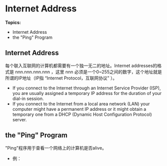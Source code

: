 # Internet Address

**Topics:**

- Internet Address
- the "Ping" Program

## Internet Address

每个联入互联网的计算机都需要有一个独一无二的地址。Internet addresses的格式是 nnn.nnn.nnn.nnn ，这里 nnn 必须是一个0~255之间的数字，这个地址就是所谓的IP地址（IP指 “Internet Protocol，互联网协议” ）。

- If you connect to the Internet through an Internet Service Provider (ISP), you are usually assigned a temporary IP address for the duration of your dial-in session.
- If you connect to the Internet from a local area network (LAN) your computer might have a permanent IP address or it might obtain a temporary one from a DHCP (Dynamic Host Configuration Protocol) server. 

## the "Ping" Program

"Ping"程序用于查看一个网络上的计算机是否alive。

- 例：

<!--
**字符串匹配问题**

假设有一个长度为 n 的字符串 T（称为文本）和一个长度为 m (m ≤ n) 的字符串 P（称为模式串）。如果文本 T 中自第 s+1 个字符到第 s+m 个字符与模式串 P 完全相同，则称为模式串 P 在文本 T 中出现且有效位移为 s。那么字符串匹配问题就可以简单概括为，在给定的文本 T 中找出模式串 P 的所有有效位移 s。

在字符串匹配问题中，用n表示文本 T 的长度，m 表示模式串 P 的长度，用符号 Σ 表示由所有字符构成的字母表，Σ 是一个有限集合。

## 暴力算法

用暴力算法（Brute Force）解决字符串匹配问题，就是从文本 T 的第一个字符开始，从前向后逐个比较，判断是否与模式串 P 匹配。

**时间复杂度**

暴力算法一共要比较 n-(m-1)次，每次比较 m 个字符，因此时间复杂度为 O((n-m+1)*m)。

-->
